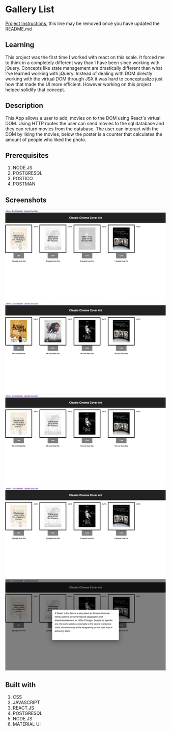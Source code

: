 # Gallery List

[Project Instructions](./INSTRUCTIONS.md), this line may be removed once you have updated the README.md

## Learning

This project was the first time I worked with react on this scale. It forced me to think in a completely different way than I have been since working with jQuery. Concepts like state management are drastically different than what I've learned working with jQuery. Instead of dealing with DOM directly working with the virtual DOM through JSX it was hard to conceptualize just how that made the UI more efficient. However working on this project helped solidify that concept. 

## Description 

This App allows a user to add, movies on to the DOM using React's virtual DOM. Using HTTP routes the user can send movies to the sql database and they can return movies from the database. The user can interact with the DOM by liking the movies, below the poster is a counter that calculates the amount of people who liked the photo.

## Prerequisites
1. NODE.JS
2. POSTGRESQL
3. POSTICO
4. POSTMAN

## Screenshots
![Screenshot 1](screenshot1.png)
![Screenshot 2](screenshot2.png)
![Screenshot 3](screenshot3.png)
![Screenshot 4](screenshot4.png)
![Screenshot 5](screenshot5.png)

## Built with
1. CSS
2. JAVASCRIPT
3. REACT.JS
4. POSTGRESQL
5. NODE.JS
6. MATERIAL UI
